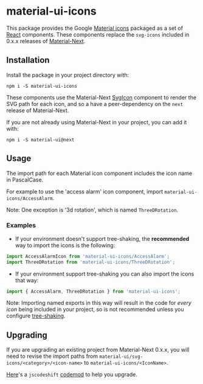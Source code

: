 # material-ui-icons

This package provides the Google [Material icons](https://material.io/icons/) packaged as a set of [React](https://facebook.github.io/react/) components.
These components replace the `svg-icons` included in
 0.x.x releases of [Material-Next](http://material-ui.com).

## Installation

Install the package in your project directory with:

```
npm i -S material-ui-icons
```

These components use the Material-Next [SvgIcon](http://material-ui.com/#/style/icons) component to
render the SVG path for each icon, and so a have a peer-dependency on the `next` release of Material-Next.

If you are not already using Material-Next in your project, you can add it with:

```
npm i -S material-ui@next
```

## Usage

The import path for each Material icon component includes the icon name in PascalCase.

For example to use the 'access alarm' icon component, import `material-ui-icons/AccessAlarm`.

Note: One exception is '3d rotation', which is named `ThreeDRotation`.

### Examples

- If your environment doesn't support tree-shaking, the **recommended** way to import the icons is the following:
```jsx
import AccessAlarmIcon from 'material-ui-icons/AccessAlarm';
import ThreeDRotation from 'material-ui-icons/ThreeDRotation';
```

- If your environment support tree-shaking you can also import the icons that way:
```jsx
import { AccessAlarm, ThreeDRotation } from 'material-ui-icons';
```

Note: Importing named exports in this way will result in the code for *every icon* being included in your project, so is not recommended unless you configure [tree-shaking](https://webpack.js.org/guides/tree-shaking/).

## Upgrading

If you are upgrading an existing project from Material-Next 0.x.x, you will need to revise the import paths
from `material-ui/svg-icons/<category>/<icon-name>` to `material-ui-icons/<IconName>`.

[Here](https://github.com/material-next/material-next/tree/master/packages/material-ui-codemod#svg-icon-imports)'s a `jscodeshift` [codemod](https://github.com/facebook/codemod) to help you upgrade.

